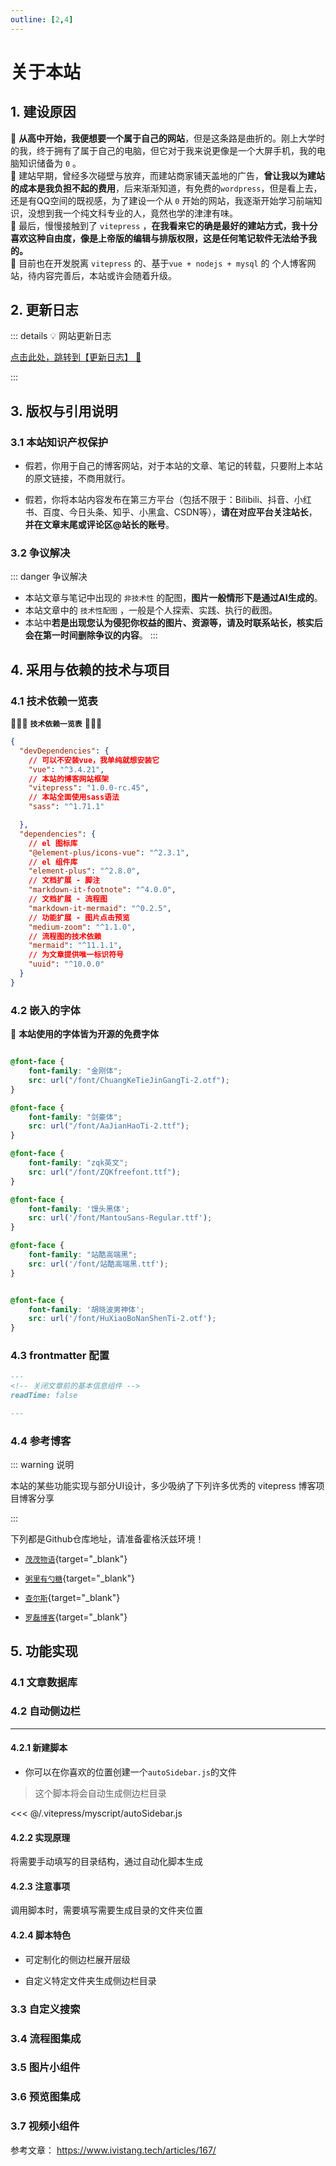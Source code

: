 ```yaml
---
outline: [2,4]
---
```

# 关于本站



## 1. 建设原因

🔘 **从高中开始，我便想要一个属于自己的网站**，但是这条路是曲折的。刚上大学时的我，终于拥有了属于自己的电脑，但它对于我来说更像是一个大屏手机，我的电脑知识储备为 `0` 。  
🔘 建站早期，曾经多次碰壁与放弃，而建站商家铺天盖地的广告，**曾让我以为建站的成本是我负担不起的费用**，后来渐渐知道，有免费的`wordpress`，但是看上去，还是有QQ空间的既视感，为了建设一个从 `0` 开始的网站，我逐渐开始学习前端知识，没想到我一个纯文科专业的人，竟然也学的津津有味。  
🔘 最后，慢慢接触到了 `vitepress` ，**在我看来它的确是最好的建站方式，我十分喜欢这种自由度，像是上帝版的编辑与排版权限，这是任何笔记软件无法给予我的。**  
🔘 目前也在开发脱离 `vitepress` 的、基于`vue + nodejs + mysql` 的 个人博客网站，待内容完善后，本站或许会随着升级。

## 2. 更新日志 

::: details 💡 网站更新日志

[点击此处，跳转到【更新日志】 📝](./history-updated.md)

:::

## 3. 版权与引用说明

### 3.1 本站知识产权保护

- 假若，你用于自己的博客网站，对于本站的文章、笔记的转载，只要附上本站的原文链接，不商用就行。

- 假若，你将本站内容发布在第三方平台（包括不限于：Bilibili、抖音、小红书、百度、今日头条、知乎、小黑盒、CSDN等），**请在对应平台关注站长**，**并在文章末尾或评论区@站长的账号**。
<!-- 
|平台|账号名称|平台ID|链接地址|
|---|---|---|---|
|Bilibili|数码猿猴|3546729108474211|[enter](https://space.bilibili.com/3546729108474211/ )|
|小黑盒|冰刀快和飞|51427625|[enter](https://web.xiaoheihe.cn/bbs/user_profile_share?user_id=51427625&h_src=writer) | -->


### 3.2 争议解决

::: danger <Badge type='danger'>争议解决</Badge>
- 本站文章与笔记中出现的 `非技术性` 的配图，**图片一般情形下是通过AI生成的**。
- 本站文章中的 `技术性配图` ，一般是个人探索、实践、执行的截图。
- 本站中**若是出现您认为侵犯你权益的图片、资源等，请及时联系站长，核实后会在第一时间删除争议的内容**。
:::





## 4. 采用与依赖的技术与项目
 

### 4.1 技术依赖一览表

🏐🏐🏐  **`技术依赖一览表`**  🏐🏐🏐  

```json
{
  "devDependencies": {
    // 可以不安装vue，我单纯就想安装它
    "vue": "^3.4.21",
    // 本站的博客网站框架
    "vitepress": "1.0.0-rc.45",
    // 本站全面使用sass语法
    "sass": "^1.71.1"

  },
  "dependencies": {
    // el 图标库
    "@element-plus/icons-vue": "^2.3.1",
    // el 组件库
    "element-plus": "^2.8.0",
    // 文档扩展 - 脚注
    "markdown-it-footnote": "^4.0.0",
    // 文档扩展 - 流程图
    "markdown-it-mermaid": "^0.2.5",
    // 功能扩展 - 图片点击预览
    "medium-zoom": "^1.1.0",
    // 流程图的技术依赖
    "mermaid": "^11.1.1",
    // 为文章提供唯一标识符号
    "uuid": "^10.0.0"
  }
}
```

### 4.2 嵌入的字体

📣 **本站使用的字体皆为开源的免费字体**

```css

@font-face {
    font-family: "金刚体";
    src: url("/font/ChuangKeTieJinGangTi-2.otf");
}

@font-face {
    font-family: "剑豪体";
    src: url("/font/AaJianHaoTi-2.ttf");
}

@font-face {
    font-family: "zqk英文";
    src: url("/font/ZQKfreefont.ttf");
}

@font-face {
    font-family: '馒头黑体';
    src: url('/font/MantouSans-Regular.ttf');
}

@font-face {
    font-family: "站酷高端黑";
    src: url('/font/站酷高端黑.ttf');
}


@font-face {
    font-family: '胡晓波男神体';
    src: url('/font/HuXiaoBoNanShenTi-2.otf');
}

```


### 4.3 frontmatter 配置

```md
---
<!-- 关闭文章前的基本信息组件 -->
readTime: false

---
```
### 4.4 参考博客

::: warning <Badge type='warning'>说明</Badge>


本站的某些功能实现与部分UI设计，多少吸纳了下列许多优秀的 vitepress 博客项目博客分享  


:::

<Badge type='danger'>下列都是Github仓库地址，请准备霍格沃兹环境！</Badge>

- [`茂茂物语`](https://github.com/ATQQ/sugar-blog){target="_blank"}

- [`粥里有勺糖`](https://github.com/ATQQ/sugar-blog){target="_blank"}

- [`查尔斯`](https://github.com/Charles7c/charles7c.github.io){target="_blank"}

- [`罗磊博客`](https://github.com/foru17/luoleiorg){target="_blank"}

## 5. 功能实现

### 4.1 文章数据库

### 4.2 自动侧边栏

---

#### 4.2.1 新建脚本

- 你可以在你喜欢的位置创建一个`autoSidebar.js`的文件

> 这个脚本将会自动生成侧边栏目录

<<< @/.vitepress/myscript/autoSidebar.js 

#### 4.2.2 实现原理

将需要手动填写的目录结构，通过自动化脚本生成


#### 4.2.3 注意事项

调用脚本时，需要填写需要生成目录的文件夹位置

#### 4.2.4 脚本特色

- 可定制化的侧边栏展开层级

- 自定义特定文件夹生成侧边栏目录


### 3.3 自定义搜索

### 3.4 流程图集成

### 3.5 图片小组件

### 3.6 预览图集成

### 3.7 视频小组件

参考文章： https://www.ivistang.tech/articles/167/

